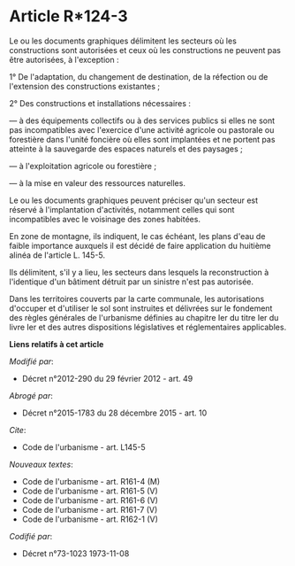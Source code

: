 # Article R*124-3

Le ou les documents graphiques délimitent les secteurs où les constructions sont autorisées et ceux où les constructions ne
peuvent pas être autorisées, à l'exception : 

1° De l'adaptation, du changement de destination, de la réfection ou de l'extension des constructions existantes ; 

2° Des constructions et installations nécessaires : 

― à des équipements collectifs ou à des services publics si elles ne sont pas incompatibles avec l'exercice d'une activité
agricole ou pastorale ou forestière dans l'unité foncière où elles sont implantées et ne portent pas atteinte à la sauvegarde
des espaces naturels et des paysages ; 

― à l'exploitation agricole ou forestière ; 

― à la mise en valeur des ressources naturelles. 

Le ou les documents graphiques peuvent préciser qu'un secteur est réservé à l'implantation d'activités, notamment celles qui
sont incompatibles avec le voisinage des zones habitées. 

En zone de montagne, ils indiquent, le cas échéant, les plans d'eau de faible importance auxquels il est décidé de faire
application du huitième alinéa de l'article L. 145-5. 

Ils délimitent, s'il y a lieu, les secteurs dans lesquels la reconstruction à l'identique d'un bâtiment détruit par un
sinistre n'est pas autorisée. 

Dans les territoires couverts par la carte communale, les autorisations d'occuper et d'utiliser le sol sont instruites et
délivrées sur le fondement des règles générales de l'urbanisme définies au chapitre Ier du titre Ier du livre Ier et des
autres dispositions législatives et réglementaires applicables.

**Liens relatifs à cet article**

_Modifié par_:

  - Décret n°2012-290 du 29 février 2012 - art. 49

_Abrogé par_:

  - Décret n°2015-1783 du 28 décembre 2015 - art. 10

_Cite_:

  - Code de l'urbanisme - art. L145-5

_Nouveaux textes_:

  - Code de l'urbanisme - art. R161-4 (M)
  - Code de l'urbanisme - art. R161-5 (V)
  - Code de l'urbanisme - art. R161-6 (V)
  - Code de l'urbanisme - art. R161-7 (V)
  - Code de l'urbanisme - art. R162-1 (V)

_Codifié par_:

  - Décret n°73-1023 1973-11-08

